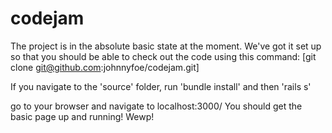 codejam
=======

The project is in the absolute basic state at the moment. We've got it set up so that you should be able to check out the code using this command: [git clone git@github.com:johnnyfoe/codejam.git]

If you navigate to the 'source' folder, run 'bundle install' and then 'rails s'

go to your browser and navigate to localhost:3000/
You should get the basic page up and running! Wewp!